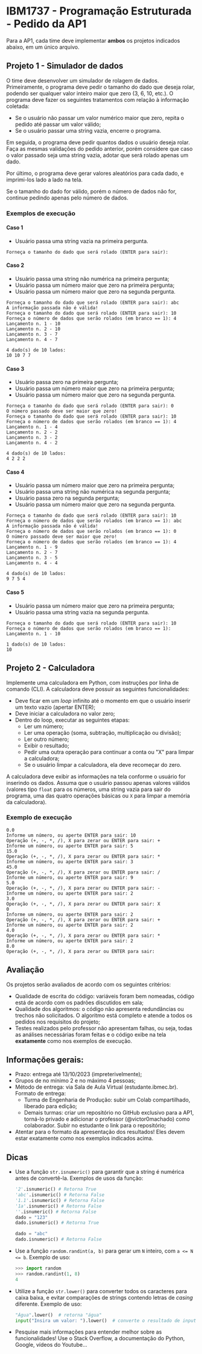# IBM1737 - Programação Estruturada - Pedido da AP1

Para a AP1, cada time deve implementar **ambos** os projetos indicados abaixo, em um único arquivo.

## Projeto 1 - Simulador de dados

O time deve desenvolver um simulador de rolagem de dados. Primeiramente, o programa deve pedir o tamanho do dado que deseja rolar, podendo ser qualquer valor inteiro maior que zero (3, 6, 10, etc.). O programa deve fazer os seguintes tratamentos com relação à informação coletada:

* Se o usuário não passar um valor numérico maior que zero, repita o pedido até passar um valor válido;
* Se o usuário passar uma string vazia, encerre o programa.

Em seguida, o programa deve pedir quantos dados o usuário deseja rolar. Faça as mesmas validações do pedido anterior, porém considere que caso o valor passado seja uma string vazia, adotar que será rolado apenas um dado.

Por último, o programa deve gerar valores aleatórios para cada dado, e imprimi-los lado a lado na tela.

Se o tamanho do dado for válido, porém o número de dados não for, continue pedindo apenas pelo número de dados.

### Exemplos de execução

#### Caso 1

* Usuário passa uma string vazia na primeira pergunta.

```
Forneça o tamanho do dado que será rolado (ENTER para sair):
```

#### Caso 2

* Usuário passa uma string não numérica na primeira pergunta;
* Usuário passa um número maior que zero na primeira pergunta;
* Usuário passa um número maior que zero na segunda pergunta.

```
Forneça o tamanho do dado que será rolado (ENTER para sair): abc
A informação passada não é válida!
Forneça o tamanho do dado que será rolado (ENTER para sair): 10
Forneça o número de dados que serão rolados (em branco == 1): 4
Lançamento n. 1 - 10
Lançamento n. 2 - 10
Lançamento n. 3 - 7
Lançamento n. 4 - 7

4 dado(s) de 10 lados:
10 10 7 7
```

#### Caso 3

* Usuário passa zero na primeira pergunta;
* Usuário passa um número maior que zero na primeira pergunta;
* Usuário passa um número maior que zero na segunda pergunta.

```
Forneça o tamanho do dado que será rolado (ENTER para sair): 0
O número passado deve ser maior que zero!
Forneça o tamanho do dado que será rolado (ENTER para sair): 10
Forneça o número de dados que serão rolados (em branco == 1): 4
Lançamento n. 1 - 4
Lançamento n. 2 - 2
Lançamento n. 3 - 2
Lançamento n. 4 - 2

4 dado(s) de 10 lados:
4 2 2 2
```

#### Caso 4

* Usuário passa um número maior que zero na primeira pergunta;
* Usuário passa uma string não numérica na segunda pergunta;
* Usuário passa zero na segunda pergunta;
* Usuário passa um número maior que zero na segunda pergunta.

```
Forneça o tamanho do dado que será rolado (ENTER para sair): 10
Forneça o número de dados que serão rolados (em branco == 1): abc
A informação passada não é válida!
Forneça o número de dados que serão rolados (em branco == 1): 0
O número passado deve ser maior que zero!
Forneça o número de dados que serão rolados (em branco == 1): 4
Lançamento n. 1 - 9
Lançamento n. 2 - 7
Lançamento n. 3 - 5
Lançamento n. 4 - 4

4 dado(s) de 10 lados:
9 7 5 4
```

#### Caso 5

* Usuário passa um número maior que zero na primeira pergunta;
* Usuário passa uma string vazia na segunda pergunta.

```
Forneça o tamanho do dado que será rolado (ENTER para sair): 10
Forneça o número de dados que serão rolados (em branco == 1):
Lançamento n. 1 - 10

1 dado(s) de 10 lados:
10
```

## Projeto 2 - Calculadora

Implemente uma calculadora em Python, com instruções por linha de comando (CLI). A calculadora deve possuir as seguintes funcionalidades:

* Deve ficar em um _loop_ infinito até o momento em que o usuário inserir um texto vazio (apertar ENTER);
* Deve iniciar a calculadora no valor zero;
* Dentro do loop, executar as seguintes etapas:
  * Ler um número;
  * Ler uma operação (soma, subtração, multiplicação ou divisão);
  * Ler outro número;
  * Exibir o resultado;
  * Pedir uma outra operação para continuar a conta ou "X" para limpar a calculadora;
  * Se o usuário limpar a calculadora, ela deve recomeçar do zero.

A calculadora deve exibir as informações na tela conforme o usuário for inserindo os dados. Assuma que o usuário passou apenas valores válidos (valores tipo `float` para os números, uma string vazia para sair do programa, uma das quatro operações básicas ou `X` para limpar a memória da calculadora).

### Exemplo de execução

```
0.0
Informe um número, ou aperte ENTER para sair: 10
Operação (+, -, *, /), X para zerar ou ENTER para sair: +
Informe um número, ou aperte ENTER para sair: 5
15.0
Operação (+, -, *, /), X para zerar ou ENTER para sair: *
Informe um número, ou aperte ENTER para sair: 3
45.0
Operação (+, -, *, /), X para zerar ou ENTER para sair: /
Informe um número, ou aperte ENTER para sair: 9
5.0
Operação (+, -, *, /), X para zerar ou ENTER para sair: -
Informe um número, ou aperte ENTER para sair: 2
3.0
Operação (+, -, *, /), X para zerar ou ENTER para sair: X
0
Informe um número, ou aperte ENTER para sair: 2
Operação (+, -, *, /), X para zerar ou ENTER para sair: +
Informe um número, ou aperte ENTER para sair: 2
4.0
Operação (+, -, *, /), X para zerar ou ENTER para sair: *
Informe um número, ou aperte ENTER para sair: 2
8.0
Operação (+, -, *, /), X para zerar ou ENTER para sair:
```

## Avaliação

Os projetos serão avaliados de acordo com os seguintes critérios:

* Qualidade de escrita do código: variáveis foram bem nomeadas, código está de acordo com os padrões discutidos em sala;
* Qualidade dos algoritmos: o código não apresenta redundâncias ou trechos não solicitados. O algoritmo está completo e atende a todos os pedidos nos requisitos do projeto;
* Testes realizados pelo professor não apresentam falhas, ou seja, todas as análises necessárias foram feitas e o código exibe na tela **exatamente** como nos exemplos de execução.

## Informações gerais:

* Prazo: entrega até 13/10/2023 (impreterivelmente);
* Grupos de no mínimo 2 e no máximo 4 pessoas;
* Método de entrega: via Sala de Aula Virtual (estudante.ibmec.br). Formato de entrega:
  * Turma de Engenharia de Produção: subir um Colab compartilhado, liberado para edição;
  * Demais turmas: criar um repositório no GitHub exclusivo para a AP1, torná-lo privado e adicionar o professor (@victor0machado) como colaborador. Subir no estudante o link para o repositório;
* Atentar para o formato da apresentação dos resultados! Eles devem estar exatamente como nos exemplos indicados acima.

## Dicas

* Use a função `str.isnumeric()` para garantir que a string é numérica antes de convertê-la. Exemplos de usos da função:

    ``` python
    '2'.isnumeric() # Retorna True
    'abc'.isnumeric() # Retorna False
    '1.1'.isnumeric() # Retorna False
    '1a'.isnumeric() # Retorna False
    ''.isnumeric() # Retorna False
    dado = "123"
    dado.isnumeric() # Retorna True

    dado = "abc"
    dado.isnumeric() # Retorna False
    ```

* Use a função `random.randint(a, b)` para gerar um `N` inteiro, com `a <= N <= b`. Exemplo de uso:

    ``` python
    >>> import random
    >>> random.randint(1, 8)
    4
    ```

* Utilize a função `str.lower()` para converter todos os caracteres para caixa baixa, e evitar comparações de strings contendo letras de _casing_ diferente. Exemplo de uso:

    ``` python
    "Água".lower()  # retorna "água"
    input("Insira um valor: ").lower()  # converte o resultado de input()
    ```

* Pesquise mais informações para entender melhor sobre as funcionalidades! Use o Stack Overflow, a documentação do Python, Google, vídeos do Youtube...
